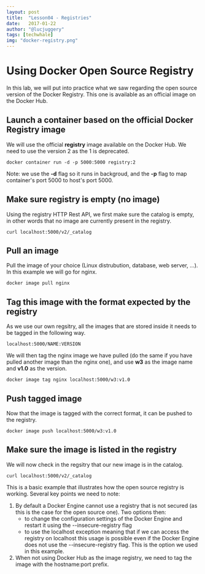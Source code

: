 ```yaml
---
layout: post
title:  "Lesson04 - Registries"
date:   2017-01-22
author: "@lucjuggery"
tags: [techwhale]
img: "docker-registry.png"
---
```


# Using Docker Open Source Registry

In this lab, we will put into practice what we saw regarding the open source version of the Docker Registry. This one is available as an official image on the Docker Hub.

## Launch a container based on the official Docker Registry image

We will use the official **registry** image available on the Docker Hub. We need to use the version 2 as the 1 is deprecated.

```.term1
docker container run -d -p 5000:5000 registry:2
```

Note: we use the **-d** flag so it runs in backgroud, and the **-p** flag to map container's port 5000 to host's port 5000.

## Make sure registry is empty (no image)

Using the registry HTTP Rest API, we first make sure the catalog is empty, in other words that no image are currently present in the registry.

```.term1
curl localhost:5000/v2/_catalog
```

## Pull an image

Pull the image of your choice (Linux distrubution, database, web server, ...). In this example we will go for nginx.

```.term1
docker image pull nginx
```

## Tag this image with the format expected by the registry

As we use our own regsitry, all the images that are stored inside it needs to be tagged in the following way.

```
localhost:5000/NAME:VERSION
```

We will then tag the nginx image we have pulled (do the same if you have pulled another image than the nginx one), and use **w3** as the image name and **v1.0** as the version.

```.term1
docker image tag nginx localhost:5000/w3:v1.0
```

## Push tagged image

Now that the image is tagged with the correct format, it can be pushed to the registry.

```.term1
docker image push localhost:5000/w3:v1.0
```

## Make sure the image is listed in the registry

We will now check in the regsitry that our new image is in the catalog.

```.term1
curl localhost:5000/v2/_catalog
```

This is a basic example that illustrates how the open source registry is working. Several key points we need to note:

1. By default a Docker Engine cannot use a registry that is not secured (as this is the case for the open source one). Two options then: 
   * to change the configuration settings of the Docker Engine and restart it using the --insecure-registry flag
   * to use the localhost exception meaning that if we can access the registry on localhost this usage is possible even if the Docker Engine does not use the --insecure-registry flag. This is the option we used in this example.
2. When not using Docker Hub as the image registry, we need to tag the image with the hostname:port prefix.
